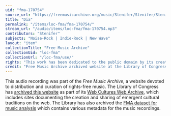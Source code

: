 ```yaml
---
uid: "fma-170754"
source_url: "https://freemusicarchive.org/music/Stenifer/Stenifer/Stenifer_-_Stenifer_-_02_Dia"
title: "Dia"
permalink: "/items/loc-fma/fma-170754/"
stream_url: "/audio/items/loc-fma/fma-170754.mp3"
contributors: "Stenifer"
subjects: "Noise-Rock | Indie-Rock | New Wave"
layout: "item"
collectionTitle: "Free Music Archive"
collectionUid: "loc-fma"
collectionUrl: "/loc-fma/use/"
rights: "This work has been dedicated to the public domain by its creator, thus is free to use and reuse without restriction. You can copy, modify, distribute and perform the work, even for commercial purposes, all without asking permission. Attribution is recommended but not required."
credit: "Free Music Archive archived website at the Library of Congress, Web Archives Division."
---
```


This audio recording was part of the _Free Music Archive_, a website devoted to distribution and curation of rights-free music. The Library of Congress has [archived this website](https://www.loc.gov/item/lcwaN0026492/) as part of its [Web Cultures Web Archive](https://www.loc.gov/collections/web-cultures-web-archive/about-this-collection/), which includes sites documenting the creation and sharing of emergent cultural traditions on the web. The Library has also archived the [FMA dataset for music analysis](https://catalog.loc.gov/vwebv/search?searchCode=LCCN&searchArg=2018655052&searchType=1&permalink=y) which contains various metadata for the music recordings.